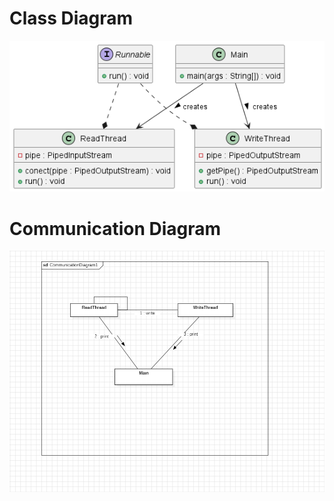 # Class Diagram
![classDiagram.png](diagrams%2FclassDiagram.png)
# Communication Diagram
![communicationDiagram.png](diagrams%2FcommunicationDiagram.png)
